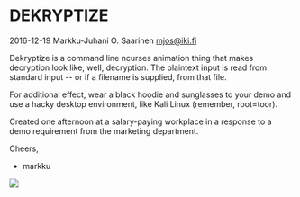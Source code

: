 DEKRYPTIZE
==========

2016-12-19  Markku-Juhani O. Saarinen <mjos@iki.fi>

Dekryptize is a command line ncurses animation thing that makes decryption
look like, well, decryption. The plaintext input is read from standard input --
or if a filename is supplied, from that file.

For additional effect, wear a black hoodie and sunglasses to your demo
and use a hacky desktop environment, like Kali Linux (remember, root=toor). 

Created one afternoon at a salary-paying workplace in a response to a demo
requirement from the marketing department.

Cheers,
- markku

![](https://mjos.fi/dist/dekryptize.gif)
